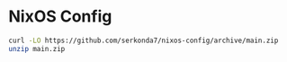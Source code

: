 # NixOS Config
```sh
curl -LO https://github.com/serkonda7/nixos-config/archive/main.zip
unzip main.zip
```
